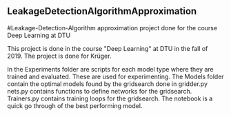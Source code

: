## LeakageDetectionAlgorithmApproximation
#Leakage-Detection-Algorithm approximation project done for the course Deep Learning at DTU

This project is done in the course "Deep Learning" at DTU in the fall of 2019. The project is done for Krüger.

In the Experiments folder are scripts for each model type where they are trained and evaluated. These are used for experimenting.
The Models folder contain the optimal models found by the gridsearch done in gridder.py
nets.py contains functions to define networks for the gridsearch. Trainers.py contains training loops for the gridsearch.
The notebook is a quick go through of the best performing model.
